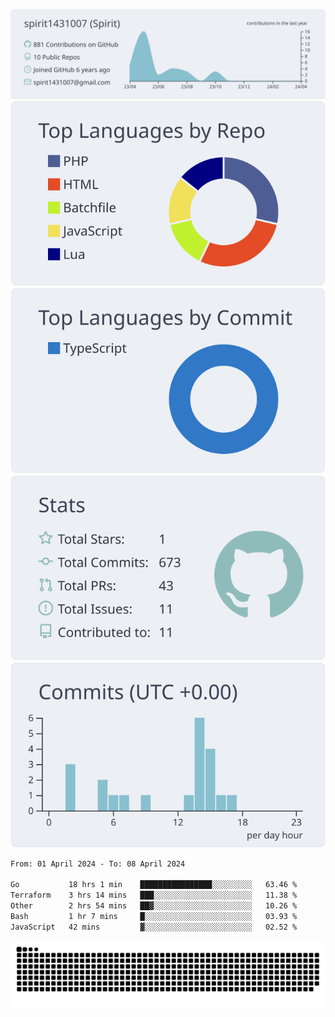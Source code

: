 [![](https://raw.githubusercontent.com/spirit1431007/spirit1431007/master/profile-summary-card-output/nord_bright/0-profile-details.svg)](https://git.io/spiritx)
[![](https://raw.githubusercontent.com/spirit1431007/spirit1431007/master/profile-summary-card-output/nord_bright/1-repos-per-language.svg)](https://git.io/spiritx) [![](https://raw.githubusercontent.com/spirit1431007/spirit1431007/master/profile-summary-card-output/nord_bright/2-most-commit-language.svg)](https://git.io/spiritx)
[![](https://raw.githubusercontent.com/spirit1431007/spirit1431007/master/profile-summary-card-output/nord_bright/3-stats.svg)](https://git.io/spiritx) [![](https://raw.githubusercontent.com/spirit1431007/spirit1431007/master/profile-summary-card-output/nord_bright/4-productive-time.svg)](https://git.io/spiritx)

<!--START_SECTION:waka-->

```txt
From: 01 April 2024 - To: 08 April 2024

Go           18 hrs 1 min    ████████████████░░░░░░░░░   63.46 %
Terraform    3 hrs 14 mins   ███░░░░░░░░░░░░░░░░░░░░░░   11.38 %
Other        2 hrs 54 mins   ██▓░░░░░░░░░░░░░░░░░░░░░░   10.26 %
Bash         1 hr 7 mins     █░░░░░░░░░░░░░░░░░░░░░░░░   03.93 %
JavaScript   42 mins         ▓░░░░░░░░░░░░░░░░░░░░░░░░   02.52 %
```

<!--END_SECTION:waka-->

![contribution](https://github.com/spirit1431007/spirit1431007/blob/output/github-contribution-grid-snake.svg)
